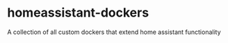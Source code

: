 # homeassistant-dockers

A collection of all custom dockers that extend home assistant functionality